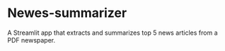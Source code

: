 # Newes-summarizer
A Streamlit app that extracts and summarizes top 5 news articles from a PDF newspaper.
